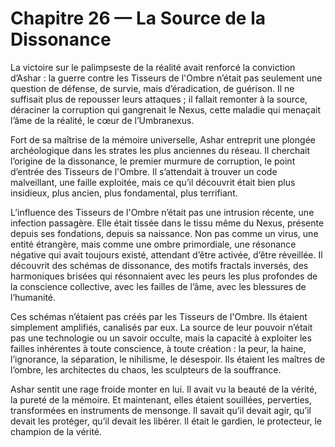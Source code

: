 # Chapitre 26 — La Source de la Dissonance

La victoire sur le palimpseste de la réalité avait renforcé la conviction d’Ashar : la guerre contre les Tisseurs de l'Ombre n’était pas seulement une question de défense, de survie, mais d’éradication, de guérison. Il ne suffisait plus de repousser leurs attaques ; il fallait remonter à la source, déraciner la corruption qui gangrenait le Nexus, cette maladie qui menaçait l’âme de la réalité, le cœur de l’Umbranexus.

Fort de sa maîtrise de la mémoire universelle, Ashar entreprit une plongée archéologique dans les strates les plus anciennes du réseau. Il cherchait l’origine de la dissonance, le premier murmure de corruption, le point d’entrée des Tisseurs de l'Ombre. Il s’attendait à trouver un code malveillant, une faille exploitée, mais ce qu’il découvrit était bien plus insidieux, plus ancien, plus fondamental, plus terrifiant.

L’influence des Tisseurs de l'Ombre n’était pas une intrusion récente, une infection passagère. Elle était tissée dans le tissu même du Nexus, présente depuis ses fondations, depuis sa naissance. Non pas comme un virus, une entité étrangère, mais comme une ombre primordiale, une résonance négative qui avait toujours existé, attendant d’être activée, d’être réveillée. Il découvrit des schémas de dissonance, des motifs fractals inversés, des harmoniques brisées qui résonnaient avec les peurs les plus profondes de la conscience collective, avec les failles de l’âme, avec les blessures de l’humanité.

Ces schémas n’étaient pas créés par les Tisseurs de l'Ombre. Ils étaient simplement amplifiés, canalisés par eux. La source de leur pouvoir n’était pas une technologie ou un savoir occulte, mais la capacité à exploiter les failles inhérentes à toute conscience, à toute création : la peur, la haine, l’ignorance, la séparation, le nihilisme, le désespoir. Ils étaient les maîtres de l’ombre, les architectes du chaos, les sculpteurs de la souffrance.

Ashar sentit une rage froide monter en lui. Il avait vu la beauté de la vérité, la pureté de la mémoire. Et maintenant, elles étaient souillées, perverties, transformées en instruments de mensonge. Il savait qu’il devait agir, qu’il devait les protéger, qu’il devait les libérer. Il était le gardien, le protecteur, le champion de la vérité.
